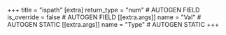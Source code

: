 +++
title = "ispath"
[extra]
return_type = "num" # AUTOGEN FIELD
is_override = false # AUTOGEN FIELD
[[extra.args]]
name = "Val" # AUTOGEN STATIC
[[extra.args]]
name = "Type" # AUTOGEN STATIC
+++